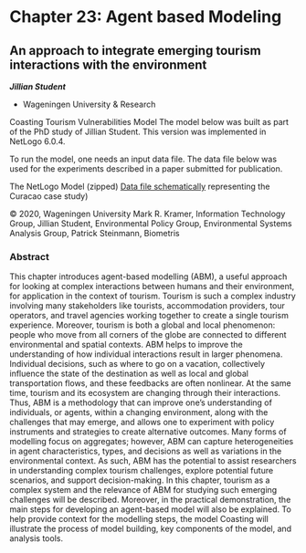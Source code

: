 # Chapter 23: Agent based Modeling

## An approach to integrate emerging tourism interactions with the environment

***Jillian Student*** 
* Wageningen University & Research

Coasting Tourism Vulnerabilities Model
The model below was built as part of the PhD study of Jillian Student.
This version was implemented in NetLogo 6.0.4.

To run the model, one needs an input data file.
The data file below was used for the experiments described in a paper submitted for publication.

The NetLogo Model (zipped)
[Data file schematically](https://harmoniqua.wur.nl/coastingmodel/curacao-inputfile.txt) representing the Curacao case study)

© 2020, Wageningen University
Mark R. Kramer, Information Technology Group,
Jillian Student, Environmental Policy Group, Environmental Systems Analysis Group,
Patrick Steinmann, Biometris

### Abstract

This chapter introduces agent-based modelling (ABM), a useful approach for looking at complex interactions between humans and their environment, for application in the context of tourism. Tourism is such a complex industry involving many stakeholders like tourists, accommodation providers, tour operators, and travel agencies working together to create a single tourism experience. Moreover, tourism is both a global and local phenomenon: people who move from all corners of the globe are connected to different environmental and spatial contexts. ABM helps to improve the understanding of how individual interactions result in larger phenomena. Individual decisions, such as where to go on a vacation, collectively influence the state of the destination as well as local and global transportation flows, and these feedbacks are often nonlinear. At the same time, tourism and its ecosystem are changing through their interactions. Thus, ABM is a methodology that can improve one’s understanding of individuals, or agents, within a changing environment, along with the challenges that may emerge, and allows one to experiment with policy instruments and strategies to create alternative outcomes. Many forms of modelling focus on aggregates; however, ABM can capture heterogeneities in agent characteristics, types, and decisions as well as variations in the environmental context. As such, ABM has the potential to assist researchers in understanding complex tourism challenges, explore potential future scenarios, and support decision-making. In this chapter, tourism as a complex system and the relevance of ABM for studying such emerging challenges will be described. Moreover, in the practical demonstration, the main steps for developing an agent-based model will also be explained. To help provide context for the modelling steps, the model Coasting  will illustrate the process of model building, key components of the model, and analysis tools. 
